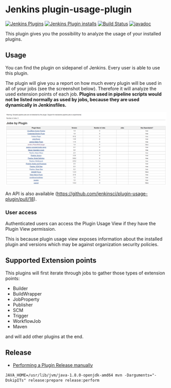 # Jenkins plugin-usage-plugin

[![Jenkins Plugins](https://img.shields.io/jenkins/plugin/v/plugin-usage-plugin)](https://github.com/jenkinsci/plugin-usage-plugin/releases)
[![Jenkins Plugin installs](https://img.shields.io/jenkins/plugin/i/plugin-usage-plugin)](https://plugins.jenkins.io/plugin-usage-plugin/)
[![Build Status](https://ci.jenkins.io/buildStatus/icon?job=Plugins/plugin-usage-plugin/master)](https://ci.jenkins.io/blue/organizations/jenkins/Plugins%2Fplugin-usage-plugin/branches)
[![javadoc](https://img.shields.io/badge/javadoc-available-brightgreen.svg)](https://javadoc.jenkins.io/plugin/plugin-usage-plugin/)

This plugin gives you the possibility to analyze the usage of your
installed plugins.

## Usage

You can find the plugin on sidepanel of Jenkins. Every user is able to
use this plugin.

The plugin will give you a report on how much every plugin will be used
in all of your jobs (see the screenshot below). Therefore it will
analyze the used extension points of each job.
**Plugins used in pipeline scripts would not be listed normally as used
by jobs, because they are used dynamically in Jenkinsfiles.**

![plugin view](screenshot.png)

An API is also available (https://github.com/jenkinsci/plugin-usage-plugin/pull/18).

### User access

Authenticated users can access the Plugin Usage View if they have the Plugin View permission.

This is because plugin usage view exposes information about the installed plugin and versions which may be against organization security policies.

## Supported Extension points

This plugins will first iterate through jobs to gather those types of
extension points:

-   Builder
-   BuildWrapper
-   JobProperty
-   Publisher
-   SCM
-   Trigger
-   WorkflowJob
-   Maven

and will add other plugins at the end.

## Release

 * [Performing a Plugin Release manually ](https://www.jenkins.io/doc/developer/publishing/releasing-manually/)
 
```
JAVA_HOME=/usr/lib/jvm/java-1.8.0-openjdk-amd64 mvn -Darguments="-DskipITs" release:prepare release:perform
```
